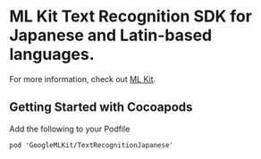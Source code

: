 # ML Kit Text Recognition SDK for Japanese and Latin-based languages.

For more information, check out
[ML Kit](https://developers.google.com/ml-kit/guides).

## Getting Started with Cocoapods

Add the following to your Podfile

```
pod 'GoogleMLKit/TextRecognitionJapanese'
```
